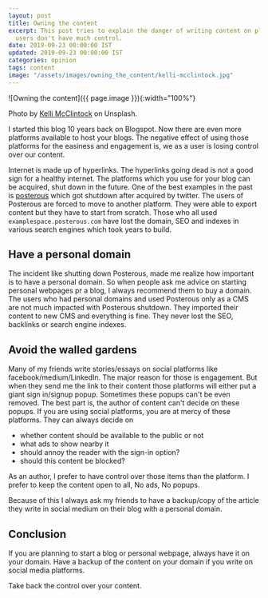 ```yaml
---
layout: post
title: Owning the content
excerpt: This post tries to explain the danger of writing content on platforms which
  users don't have much control.
date: 2019-09-23 00:00:00 IST
updated: 2019-09-23 00:00:00 IST
categories: opinion
tags: content
image: "/assets/images/owning_the_content/kelli-mcclintock.jpg"
---
```

![Owning the content]({{ page.image }}){:width="100%"}

Photo by [Kelli McClintock][image_thanks] on Unsplash.

I started this blog 10 years back on Blogspot. Now there are even more platforms available to host your blogs. The negative effect of using those platforms for the easiness and engagement is, we as a user is losing control over our content.

Internet is made up of hyperlinks. The hyperlinks going dead is not a good sign for a healthy internet. The platforms which you use for your blog can be acquired, shut down in the future. One of the best examples in the past is [posterous][posterous] which got shutdown after acquired by twitter. The users of Posterous are forced to move to another platform. They were able to export content but they have to start from scratch. Those who all used `examplespace.posterous.com` have lost the domain, SEO and indexes in various search engines which took years to build. 

## Have a personal domain

The incident like shutting down Posterous, made me realize how important is to have a personal domain. So when people ask me advice on starting personal webpages pr a blog, I always recommend them to buy a domain. The users who had personal domains and used Posterous only as a CMS are not much impacted with Posterous shutdown. They imported their content to new CMS and everything is fine. They never lost the SEO, backlinks or search engine indexes.

## Avoid the walled gardens

Many of my friends write stories/essays on social platforms like facebook/medium/LinkedIn. The major reason for those is engagement.
But when they send me the link to their content those platforms will either put a giant sign in/signup popup. Sometimes these popups can't be even removed.
The best part is, the author of content can't decide on these popups. If you are using social platforms, you are at mercy of these platforms. 
They can always decide on 

- whether content should be available to the public or not
- what ads to show nearby it
- should annoy the reader with the sign-in option?
- should this content be blocked?

As an author, I prefer to have control over those items than the platform. 
I prefer to keep the content open to all, No ads, No popups.

Because of this I always ask my friends to have a backup/copy of the article they write in social medium on their blog with a personal domain.

## Conclusion

If you are planning to start a blog or personal webpage, always have it on your domain.
Have a backup of the content on your domain if you write on social media platforms.

Take back the control over your content.


[posterous]:http://www.posterous.com/
[image_thanks]:https://unsplash.com/@kelli_mcclintock?utm_source=unsplash&utm_medium=referral&utm_content=creditCopyText